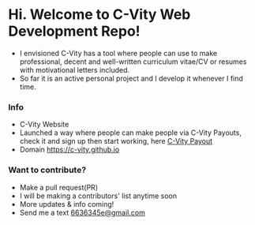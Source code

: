 # Hi. Welcome to C-Vity Web Development Repo!
- I envisioned C-Vity has a tool where people can use to make professional, decent and well-written curriculum vitae/CV or resumes with motivational letters included.
- So far it is an active personal project and I develop it whenever I find time.

### Info
 - C-Vity Website
 - Launched a way where people can make people via C-Vity Payouts, check it and sign up then start working, here [C-Vity Payout](https://c-vity.com/payouts)
 - Domain https://c-vity.github.io

### Want to contribute?
- Make a pull request(PR)
- I will be making a contributors' list anytime soon 
- More updates & info coming!
- Send me a text 6636345e@gmail.com
